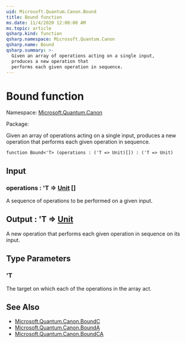 ```yaml
---
uid: Microsoft.Quantum.Canon.Bound
title: Bound function
ms.date: 11/4/2020 12:00:00 AM
ms.topic: article
qsharp.kind: function
qsharp.namespace: Microsoft.Quantum.Canon
qsharp.name: Bound
qsharp.summary: >-
  Given an array of operations acting on a single input,
  produces a new operation that
  performs each given operation in sequence.
---
```


# Bound function

Namespace: [Microsoft.Quantum.Canon](xref:Microsoft.Quantum.Canon)

Package: [](https://nuget.org/packages/)


Given an array of operations acting on a single input,produces a new operation thatperforms each given operation in sequence.

```qsharp
function Bound<'T> (operations : ('T => Unit)[]) : ('T => Unit)
```


## Input

### operations : 'T => [Unit](xref:microsoft.quantum.lang-ref.unit) []

A sequence of operations to be performed on a given input.



## Output : 'T => [Unit](xref:microsoft.quantum.lang-ref.unit) 

A new operation that performs each given operation in sequenceon its input.

## Type Parameters

### 'T

The target on which each of the operations in the array act.

## See Also

- [Microsoft.Quantum.Canon.BoundC](xref:Microsoft.Quantum.Canon.BoundC)
- [Microsoft.Quantum.Canon.BoundA](xref:Microsoft.Quantum.Canon.BoundA)
- [Microsoft.Quantum.Canon.BoundCA](xref:Microsoft.Quantum.Canon.BoundCA)
